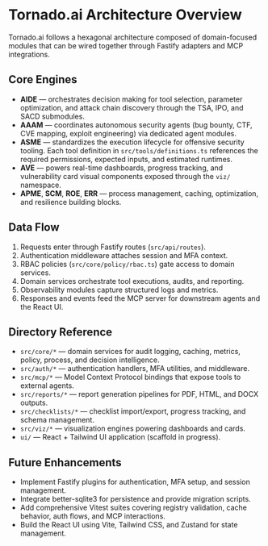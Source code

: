 # Tornado.ai Architecture Overview

Tornado.ai follows a hexagonal architecture composed of domain-focused modules that can be
wired together through Fastify adapters and MCP integrations.

## Core Engines

- **AIDE** — orchestrates decision making for tool selection, parameter optimization, and
  attack chain discovery through the TSA, IPO, and SACD submodules.
- **AAAM** — coordinates autonomous security agents (bug bounty, CTF, CVE mapping, exploit
  engineering) via dedicated agent modules.
- **ASME** — standardizes the execution lifecycle for offensive security tooling. Each tool
  definition in `src/tools/definitions.ts` references the required permissions, expected
  inputs, and estimated runtimes.
- **AVE** — powers real-time dashboards, progress tracking, and vulnerability card visual
  components exposed through the `viz/` namespace.
- **APME**, **SCM**, **ROE**, **ERR** — process management, caching, optimization, and
  resilience building blocks.

## Data Flow

1. Requests enter through Fastify routes (`src/api/routes`).
2. Authentication middleware attaches session and MFA context.
3. RBAC policies (`src/core/policy/rbac.ts`) gate access to domain services.
4. Domain services orchestrate tool executions, audits, and reporting.
5. Observability modules capture structured logs and metrics.
6. Responses and events feed the MCP server for downstream agents and the React UI.

## Directory Reference

- `src/core/*` — domain services for audit logging, caching, metrics, policy, process, and
  decision intelligence.
- `src/auth/*` — authentication handlers, MFA utilities, and middleware.
- `src/mcp/*` — Model Context Protocol bindings that expose tools to external agents.
- `src/reports/*` — report generation pipelines for PDF, HTML, and DOCX outputs.
- `src/checklists/*` — checklist import/export, progress tracking, and schema management.
- `src/viz/*` — visualization engines powering dashboards and cards.
- `ui/` — React + Tailwind UI application (scaffold in progress).

## Future Enhancements

- Implement Fastify plugins for authentication, MFA setup, and session management.
- Integrate better-sqlite3 for persistence and provide migration scripts.
- Add comprehensive Vitest suites covering registry validation, cache behavior, auth flows,
  and MCP interactions.
- Build the React UI using Vite, Tailwind CSS, and Zustand for state management.
